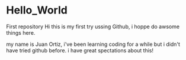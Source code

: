 # Hello_World
First repository
Hi this is my first try ussing Github, i hoppe do awsome things here.

my name is Juan Ortiz, i've been learning coding for a while but i didn't have tried github before.
i have great spectations about this!
